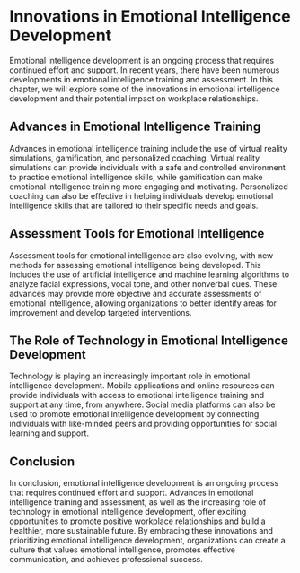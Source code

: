 Innovations in Emotional Intelligence Development
===============================================================================

Emotional intelligence development is an ongoing process that requires continued effort and support. In recent years, there have been numerous developments in emotional intelligence training and assessment. In this chapter, we will explore some of the innovations in emotional intelligence development and their potential impact on workplace relationships.

Advances in Emotional Intelligence Training
-------------------------------------------

Advances in emotional intelligence training include the use of virtual reality simulations, gamification, and personalized coaching. Virtual reality simulations can provide individuals with a safe and controlled environment to practice emotional intelligence skills, while gamification can make emotional intelligence training more engaging and motivating. Personalized coaching can also be effective in helping individuals develop emotional intelligence skills that are tailored to their specific needs and goals.

Assessment Tools for Emotional Intelligence
-------------------------------------------

Assessment tools for emotional intelligence are also evolving, with new methods for assessing emotional intelligence being developed. This includes the use of artificial intelligence and machine learning algorithms to analyze facial expressions, vocal tone, and other nonverbal cues. These advances may provide more objective and accurate assessments of emotional intelligence, allowing organizations to better identify areas for improvement and develop targeted interventions.

The Role of Technology in Emotional Intelligence Development
------------------------------------------------------------

Technology is playing an increasingly important role in emotional intelligence development. Mobile applications and online resources can provide individuals with access to emotional intelligence training and support at any time, from anywhere. Social media platforms can also be used to promote emotional intelligence development by connecting individuals with like-minded peers and providing opportunities for social learning and support.

Conclusion
----------

In conclusion, emotional intelligence development is an ongoing process that requires continued effort and support. Advances in emotional intelligence training and assessment, as well as the increasing role of technology in emotional intelligence development, offer exciting opportunities to promote positive workplace relationships and build a healthier, more sustainable future. By embracing these innovations and prioritizing emotional intelligence development, organizations can create a culture that values emotional intelligence, promotes effective communication, and achieves professional success.
